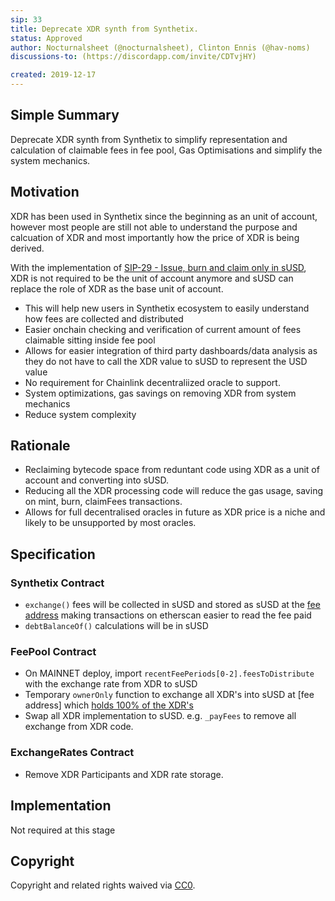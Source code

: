 ```yaml
---
sip: 33
title: Deprecate XDR synth from Synthetix.
status: Approved
author: Nocturnalsheet (@nocturnalsheet), Clinton Ennis (@hav-noms)
discussions-to: (https://discordapp.com/invite/CDTvjHY)

created: 2019-12-17
---
```


<!--You can leave these HTML comments in your merged SIP and delete the visible duplicate text guides, they will not appear and may be helpful to refer to if you edit it again. This is the suggested template for new SIPs. Note that an SIP number will be assigned by an editor. When opening a pull request to submit your SIP, please use an abbreviated title in the filename, `sip-draft_title_abbrev.md`. The title should be 44 characters or less.-->

## Simple Summary

<!--"If you can't explain it simply, you don't understand it well enough." Provide a simplified and layman-accessible explanation of the SIP.-->

Deprecate XDR synth from Synthetix to simplify representation and calculation of claimable fees in fee pool, Gas Optimisations and simplify the system mechanics. 

## Motivation

<!--The motivation is critical for SIPs that want to change Synthetix. It should clearly explain why the existing protocol specification is inadequate to address the problem that the SIP solves. SIP submissions without sufficient motivation may be rejected outright.-->

XDR has been used in Synthetix since the beginning as an unit of account, however most people are still not able to understand the purpose and calcuation of XDR and most importantly how the price of XDR is being derived.

With the implementation of [SIP-29 - Issue, burn and claim only in sUSD](https://sips.synthetix.io/sips/sip-29), XDR is not required to be the unit of account anymore and sUSD can replace the role of XDR as the base unit of account.

- This will help new users in Synthetix ecosystem to easily understand how fees are collected and distributed
- Easier onchain checking and verification of current amount of fees claimable sitting inside fee pool
- Allows for easier integration of third party dashboards/data analysis as they do not have to call the XDR value to sUSD to represent the USD value
- No requirement for Chainlink decentraliized oracle to support.
- System optimizations, gas savings on removing XDR from system mechanics
- Reduce system complexity

## Rationale

<!--The rationale fleshes out the specification by describing what motivated the design and why particular design decisions were made. It should describe alternate designs that were considered and related work, e.g. how the feature is supported in other languages. The rationale may also provide evidence of consensus within the community, and should discuss important objections or concerns raised during discussion.-->

- Reclaiming bytecode space from reduntant code using XDR as a unit of account and converting into sUSD.
- Reducing all the XDR processing code will reduce the gas usage, saving on mint, burn, claimFees transactions.
- Allows for full decentralised oracles in future as XDR price is a niche and likely to be unsupported by most oracles.


## Specification
<!--The technical specification should describe the syntax and semantics of any new feature.-->

### Synthetix Contract
  - `exchange()` fees will be collected in sUSD and stored as sUSD at the [fee address](https://etherscan.io/address/0xfeefeefeefeefeefeefeefeefeefeefeefeefeef) making transactions on etherscan easier to read the fee paid
  - `debtBalanceOf()` calculations will be in sUSD

### FeePool Contract
 - On MAINNET deploy, import `recentFeePeriods[0-2].feesToDistribute` with the exchange rate from XDR to sUSD
 - Temporary `ownerOnly` function to exchange all XDR's into sUSD at [fee address] which [holds 100% of the XDR's](http://api.ethplorer.io/getTopTokenHolders/0xb3f67dE9a919476a4c0fE821d67bf5C4637D8429?apiKey=freekey&limit=100)
 - Swap all XDR implementation to sUSD. e.g. `_payFees` to remove all exchange from XDR code. 
 
### ExchangeRates Contract
 - Remove XDR Participants and XDR rate storage. 


## Implementation

<!--The implementations must be completed before any SIP is given status "Implemented", but it need not be completed before the SIP is "Approved". While there is merit to the approach of reaching consensus on the specification and rationale before writing code, the principle of "rough consensus and running code" is still useful when it comes to resolving many discussions of API details.-->
Not required at this stage

## Copyright

Copyright and related rights waived via [CC0](https://creativecommons.org/publicdomain/zero/1.0/).
